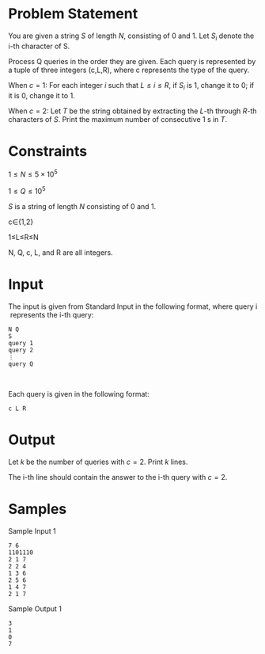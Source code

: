 # Problem Statement
You are given a string 
$S$ of length 
$N$, consisting of 0 and 1. Let 
$S_i$ 
denote the 
i-th character of 
S.

Process 
Q queries in the order they are given.
Each query is represented by a tuple of three integers 
(c,L,R), where 
c represents the type of the query.

When $c=1$: For each integer 
$i$ such that 
$L\leq i\leq R$, if 
$S_i$ is $1$, change it to $0$; if it is $0$, change it to $1$.

When 
$c=2$: Let 
$T$ be the string obtained by extracting the 
$L$-th through 
$R$-th characters of 
$S$. Print the maximum number of consecutive $1$ s in 
$T$.

# Constraints

$1≤N≤5×10^5$
 
$1≤Q≤10^5$
 
$S$ is a string of length 
$N$ consisting of $0$ and $1$.

c∈{1,2}

1≤L≤R≤N

N, 
Q, 
c, 
L, and 
R are all integers.

# Input
The input is given from Standard Input in the following format, where 
query 
i
​
  represents the 
i-th query:

```
N Q
S
query 1
query 2
​⋮
query Q
```
​
 
Each query is given in the following format:
```
c L R
```
# Output
Let 
$k$ be the number of queries with 
$c=2$. Print $k$ lines.

The i-th line should contain the answer to the i-th query with $c=2$.

# Samples

Sample Input 1
```
7 6
1101110
2 1 7
2 2 4
1 3 6
2 5 6
1 4 7
2 1 7
```
Sample Output 1
```
3
1
0
7
```
